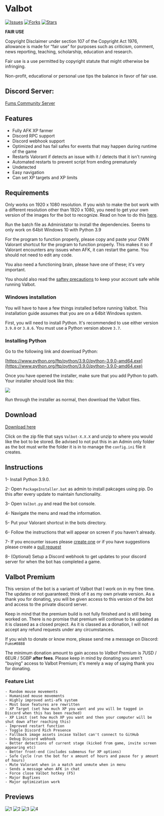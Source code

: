 # Valbot

[![Issues](https://img.shields.io/github/issues/MrFums/Valbot)](https://github.com/MrFums/Valbot/issues)
[![Forks](https://img.shields.io/github/forks/MrFums/Valbot)](https://github.com/MrFums/Valbot/network)
[![Stars](https://img.shields.io/github/stars/MrFums/Valbot)](https://github.com/MrFums/Valbot/stargazers)


**FAIR USE**

Copyright Disclaimer under section 107 of the Copyright Act 1976, allowance is made for “fair use” for purposes such as criticism, comment, news reporting, teaching, scholarship, education and research.

Fair use is a use permitted by copyright statute that might otherwise be infringing. 

Non-profit, educational or personal use tips the balance in favor of fair use. 

## Discord Server:
[Fums Community Server](https://discord.gg/RDgbSsKTS5)



## Features

* Fully AFK XP farmer
* Discord RPC support
* Discord webhook support
* Optimized and has fail safes for events that may happen during runtime of the game
* Restarts Valorant if detects an issue with it / detects that it isn't running
* Automated restarts to prevent script from ending prematurely 
* Undetected 
* Easy navigation
* Can set XP targets and XP limits


## Requirements

Only works on 1920 x 1080 resolution. If you wish to make the bot work with a different resolution other than 1920 x 1080, you need to get your own version of the images for the bot to recognize. Read on how to do this [here](https://github.com/MrFums/Valbot/blob/master/information/change_resolution.txt).

Run the batch file as Administator to install the dependencies. 
Seems to only work on 64bit Windows 10 with Python 3.9 

For the program to function properly, please copy and paste your OWN Valorant shortcut for the program to function properly. This makes it so if Valorant encounters any issues when AFK, it can restart the game. You should not need to edit any code.

You also need a functioning brain, please have one of these; it's very important.

You should also read the [saftey precautions](https://github.com/MrFums/Valbot/blob/master/information/safetyprecautions.txt) to keep your account safe while running Valbot.

### Windows installation

You will have to have a few things installed before running Valbot. This installation guide assumes that you are on a 64bit Windows system.

First, you will need to install Python. It's recommended to use either version `3.9.0` or `3.8.6`. You must use a Python version above `3.7`. 

### Installing Python

Go to the following link and download Python:

[https://www.python.org/ftp/python/3.9.0/python-3.9.0-amd64.exe](https://www.python.org/ftp/python/3.9.0/python-3.9.0-amd64.exe)

Once you have opened the installer, make sure that you add Python to path. Your installer should look like this:

<img align="center" src="https://i.imgur.com/iefWNyw.png">

Run through the installer as normal, then download the Valbot files.


## Download

[Download here](https://github.com/MrFums/Valbot/releases/latest)

Click on the zip file that says `Valbot-X.X.X` and unzip to where you would like the bot to be stored. Be advised to not put this in an Admin only folder as the bot must write the folder it is in to manage the `config.ini` file it creates.


## Instructions

1- Install Python 3.9.0.

2- Open `PackageInstaller.bat` as admin to install pakcages using pip. Do this after every update to maintain functionality.

3- Open `Valbot.py` and read the bot console.

4- Navigate the menu and read the information.

5- Put your Valorant shortcut in the bots directory.

6- Follow the instructions that will appear on screen if you haven't already.

7- If you encounter issues please [create one](https://github.com/MrFums/ValBot/issues/new) or if you have suggestions please create a [pull request](https://github.com/MrFums/ValBot/compare)

8- (Optional) Setup a Discord webhook to get updates to your discord server for when the bot has completed a game.

## Valbot Premium

This version of the bot is a variant of Valbot that I work on in my free time. The updates or not guaranteed; think of it as my own private version. As a thank you for donating, you will be given access to this version of the bot and access to the private discord server.

Keep in mind that the premium build is not fully finished and is still being worked on. There is no promise that premium will continue to be updated as it is classed as a closed project. As it is classed as a donation, I will not accept any refund requests under any circumstances.

If you wish to donate or know more, please send me a message on Discord: `Fums#0888`

The minimum donation amount to gain access to *Valbot Premium* is 7USD / 6EUR / 5GBP __after fees__. Please keep in mind by donating you aren't "buying" access to Valbot Premium; it's merely a way of saying thank you for donating.

### Feature List
```
- Random mouse movements
- Humanised mouse movements
- Highly improved anti-afk system
- Most base features are rewritten
- XP Target (set how much XP you want and you will be tagged in Discord when this has been reached)
- XP Limit (set how much XP you want and then your computer will be shut down after reaching this)
- Improved restart function
- Toggle Discord Rich Presence
- Fallback image assets incase Valbot can't connect to GitHub
- Debug Discord webhook
- Better detections of current stage (kicked from game, invite screen appearing etc)
- Better front-end (includes submenus for XP options)
- Safe Cycle (run the bot for x amount of hours and pause for y amount of hours)
- Mute Valorant when in a match and unmute when in menu
- Sends a message when AFK in chat
- Force close Valbot hotkey (F5)
- Major Bugfixes
- Major optimization work
```


## Previews

![1](https://cdn.discordapp.com/attachments/805228393314516992/837761660265037854/unknown.png)
![2](https://cdn.discordapp.com/attachments/805228393314516992/837761751420239912/unknown.png)
![3](https://cdn.discordapp.com/attachments/805228393314516992/837762587671920717/unknown.png)
![4](https://cdn.discordapp.com/attachments/805228393314516992/837762620018524170/unknown.png)

